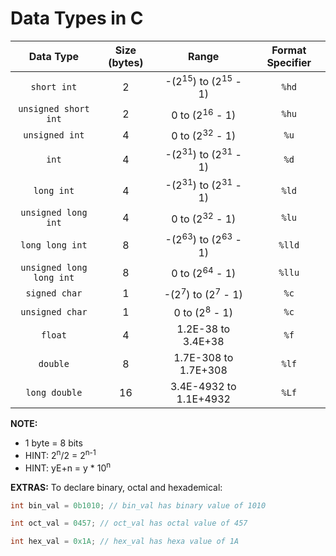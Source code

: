 # Data Types in C

| Data Type | Size (bytes) | Range | Format Specifier |
|:---:|:---:|:---:|:---:|
| `short int` | 2 | -(2<sup>15</sup>) to (2<sup>15</sup> - 1) | `%hd` |
| `unsigned short int` | 2 | 0 to (2<sup>16</sup> - 1) | `%hu` |
 `unsigned int` | 4 | 0 to (2<sup>32</sup> - 1) | `%u` |
| `int` | 4 | -(2<sup>31</sup>) to (2<sup>31</sup> - 1) | `%d` |
| `long int` | 4 | -(2<sup>31</sup>) to (2<sup>31</sup> - 1) | `%ld` |
| `unsigned long int` | 4 | 0 to (2<sup>32</sup> - 1) | `%lu` |
| `long long int` | 8 | -(2<sup>63</sup>) to (2<sup>63</sup> - 1) | `%lld` |
| `unsigned long long int` | 8 | 0 to (2<sup>64</sup> - 1) | `%llu` |
| `signed char` | 1 | -(2<sup>7</sup>) to (2<sup>7</sup> - 1) | `%c` |
| `unsigned char` | 1 | 0 to (2<sup>8</sup> - 1) | `%c` |
| `float` | 4 | 1.2E-38 to 3.4E+38 | `%f` |
| `double` | 8 | 1.7E-308 to 1.7E+308 | `%lf` |
| `long double` | 16 | 3.4E-4932 to 1.1E+4932 | `%Lf` |

**NOTE:**

- 1 byte = 8 bits
- HINT: 2<sup>n</sup>/2 = 2<sup>n-1</sup>
- HINT: yE+n = y * 10<sup>n<sup>

**EXTRAS:**
To declare binary, octal and hexademical:

```c
int bin_val = 0b1010; // bin_val has binary value of 1010

int oct_val = 0457; // oct_val has octal value of 457

int hex_val = 0x1A; // hex_val has hexa value of 1A
```